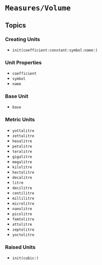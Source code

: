 # ``Measures/Volume``

## Topics

### Creating Units

- ``init(coefficient:constant:symbol:name:)``

### Unit Properties

- ``coefficient``
- ``symbol``
- ``name``

### Base Unit

- ``base``

### Metric Units

- ``yottalitre``
- ``zettalitre``
- ``hexalitre``
- ``petalitre``
- ``teralitre``
- ``gigalitre``
- ``megalitre``
- ``kilolitre``
- ``hectolitre``
- ``decalitre``
- ``litre``
- ``decilitre``
- ``centilitre``
- ``millilitre``
- ``microlitre``
- ``nanolitre``
- ``picolitre``
- ``femtolitre``
- ``attolitre``
- ``zeptolitre``
- ``yoctolitre``

### Raised Units

- ``init(cubic:)``
